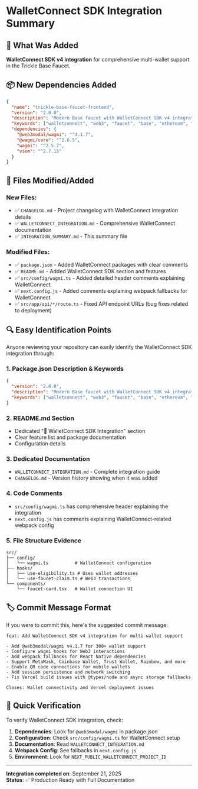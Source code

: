 # WalletConnect SDK Integration Summary

## 🎯 What Was Added

**WalletConnect SDK v4 integration** for comprehensive multi-wallet support in the Trickle Base Faucet.

## 📦 New Dependencies Added

```json
{
  "name": "trickle-base-faucet-frontend",
  "version": "2.0.0",
  "description": "Modern Base faucet with WalletConnect SDK v4 integration supporting 300+ wallets including MetaMask, Coinbase Wallet, Trust Wallet, and more",
  "keywords": ["walletconnect", "web3", "faucet", "base", "ethereum", "wagmi", "web3modal"],
  "dependencies": {
    "@web3modal/wagmi": "^4.1.7",
    "@wagmi/core": "^2.6.5", 
    "wagmi": "^2.5.7",
    "viem": "^2.7.15"
  }
}
```

## 📁 Files Modified/Added

### New Files:
- ✅ `CHANGELOG.md` - Project changelog with WalletConnect integration details
- ✅ `WALLETCONNECT_INTEGRATION.md` - Comprehensive WalletConnect documentation
- ✅ `INTEGRATION_SUMMARY.md` - This summary file

### Modified Files:
- ✅ `package.json` - Added WalletConnect packages with clear comments
- ✅ `README.md` - Added WalletConnect SDK section and features
- ✅ `src/config/wagmi.ts` - Added detailed header comments explaining WalletConnect
- ✅ `next.config.js` - Added comments explaining webpack fallbacks for WalletConnect
- ✅ `src/app/api/*/route.ts` - Fixed API endpoint URLs (bug fixes related to deployment)

## 🔍 Easy Identification Points

Anyone reviewing your repository can easily identify the WalletConnect SDK integration through:

### 1. **Package.json Description & Keywords**
```json
{
  "version": "2.0.0",
  "description": "Modern Base faucet with WalletConnect SDK v4 integration supporting 300+ wallets including MetaMask, Coinbase Wallet, Trust Wallet, and more",
  "keywords": ["walletconnect", "web3", "faucet", "base", "ethereum", "wagmi", "web3modal"]
}
```

### 2. **README.md Section**
- Dedicated "🔗 WalletConnect SDK Integration" section
- Clear feature list and package documentation
- Configuration details

### 3. **Dedicated Documentation**
- `WALLETCONNECT_INTEGRATION.md` - Complete integration guide
- `CHANGELOG.md` - Version history showing when it was added

### 4. **Code Comments**
- `src/config/wagmi.ts` has comprehensive header explaining the integration
- `next.config.js` has comments explaining WalletConnect-related webpack config

### 5. **File Structure Evidence**
```
src/
├── config/
│   └── wagmi.ts          # WalletConnect configuration
├── hooks/
│   ├── use-eligibility.ts # Uses wallet addresses
│   └── use-faucet-claim.ts # Web3 transactions
└── components/
    └── faucet-card.tsx   # Wallet connection UI
```

## 🏷️ Commit Message Format

If you were to commit this, here's the suggested commit message:

```
feat: Add WalletConnect SDK v4 integration for multi-wallet support

- Add @web3modal/wagmi v4.1.7 for 300+ wallet support
- Configure wagmi hooks for Web3 interactions  
- Add webpack fallbacks for React Native dependencies
- Support MetaMask, Coinbase Wallet, Trust Wallet, Rainbow, and more
- Enable QR code connections for mobile wallets
- Add session persistence and network switching
- Fix Vercel build issues with @types/node and async storage fallbacks

Closes: Wallet connectivity and Vercel deployment issues
```

## 🔗 Quick Verification

To verify WalletConnect SDK integration, check:

1. **Dependencies**: Look for `@web3modal/wagmi` in package.json
2. **Configuration**: Check `src/config/wagmi.ts` for WalletConnect setup  
3. **Documentation**: Read `WALLETCONNECT_INTEGRATION.md`
4. **Webpack Config**: See fallbacks in `next.config.js`
5. **Environment**: Look for `NEXT_PUBLIC_WALLETCONNECT_PROJECT_ID`

---

**Integration completed on**: September 21, 2025  
**Status**: ✅ Production Ready with Full Documentation